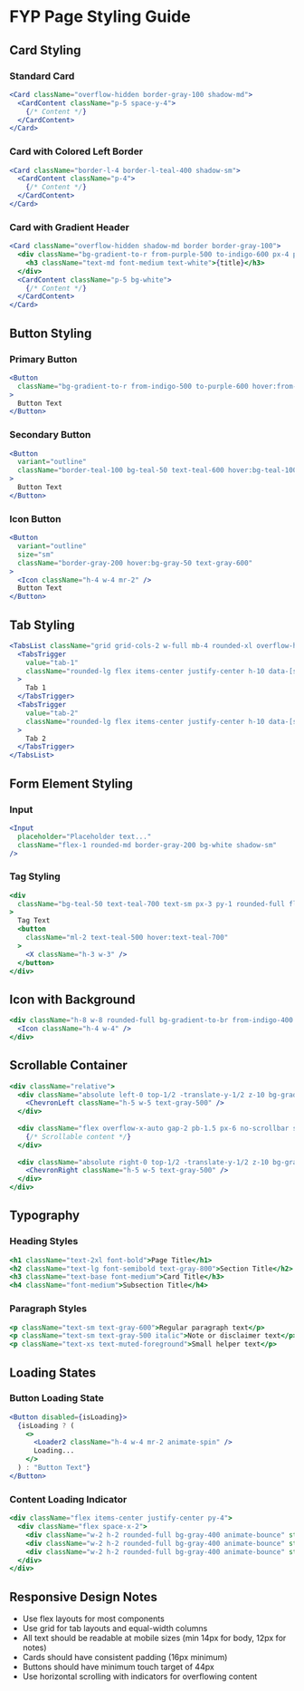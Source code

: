 
# FYP Page Styling Guide

## Card Styling

### Standard Card
```jsx
<Card className="overflow-hidden border-gray-100 shadow-md">
  <CardContent className="p-5 space-y-4">
    {/* Content */}
  </CardContent>
</Card>
```

### Card with Colored Left Border
```jsx
<Card className="border-l-4 border-l-teal-400 shadow-sm">
  <CardContent className="p-4">
    {/* Content */}
  </CardContent>
</Card>
```

### Card with Gradient Header
```jsx
<Card className="overflow-hidden shadow-md border border-gray-100">
  <div className="bg-gradient-to-r from-purple-500 to-indigo-600 px-4 py-3.5 rounded-t-lg">
    <h3 className="text-md font-medium text-white">{title}</h3>
  </div>
  <CardContent className="p-5 bg-white">
    {/* Content */}
  </CardContent>
</Card>
```

## Button Styling

### Primary Button
```jsx
<Button 
  className="bg-gradient-to-r from-indigo-500 to-purple-600 hover:from-indigo-600 hover:to-purple-700 text-white shadow-md hover:shadow-lg transition-all rounded-md"
>
  Button Text
</Button>
```

### Secondary Button
```jsx
<Button 
  variant="outline" 
  className="border-teal-100 bg-teal-50 text-teal-600 hover:bg-teal-100"
>
  Button Text
</Button>
```

### Icon Button
```jsx
<Button 
  variant="outline" 
  size="sm"
  className="border-gray-200 hover:bg-gray-50 text-gray-600"
>
  <Icon className="h-4 w-4 mr-2" />
  Button Text
</Button>
```

## Tab Styling
```jsx
<TabsList className="grid grid-cols-2 w-full mb-4 rounded-xl overflow-hidden bg-gray-100">
  <TabsTrigger 
    value="tab-1" 
    className="rounded-lg flex items-center justify-center h-10 data-[state=active]:bg-white data-[state=active]:shadow-sm"
  >
    Tab 1
  </TabsTrigger>
  <TabsTrigger 
    value="tab-2" 
    className="rounded-lg flex items-center justify-center h-10 data-[state=active]:bg-white data-[state=active]:shadow-sm"
  >
    Tab 2
  </TabsTrigger>
</TabsList>
```

## Form Element Styling

### Input
```jsx
<Input
  placeholder="Placeholder text..."
  className="flex-1 rounded-md border-gray-200 bg-white shadow-sm"
/>
```

### Tag Styling
```jsx
<div 
  className="bg-teal-50 text-teal-700 text-sm px-3 py-1 rounded-full flex items-center"
>
  Tag Text
  <button 
    className="ml-2 text-teal-500 hover:text-teal-700"
  >
    <X className="h-3 w-3" />
  </button>
</div>
```

## Icon with Background
```jsx
<div className="h-8 w-8 rounded-full bg-gradient-to-br from-indigo-400 to-purple-600 flex items-center justify-center text-white shadow-sm">
  <Icon className="h-4 w-4" />
</div>
```

## Scrollable Container
```jsx
<div className="relative">
  <div className="absolute left-0 top-1/2 -translate-y-1/2 z-10 bg-gradient-to-r from-slate-50 to-transparent w-8 h-full flex items-center">
    <ChevronLeft className="h-5 w-5 text-gray-500" />
  </div>
  
  <div className="flex overflow-x-auto gap-2 pb-1.5 px-6 no-scrollbar scroll-smooth">
    {/* Scrollable content */}
  </div>
  
  <div className="absolute right-0 top-1/2 -translate-y-1/2 z-10 bg-gradient-to-l from-slate-50 to-transparent w-8 h-full flex items-center justify-end">
    <ChevronRight className="h-5 w-5 text-gray-500" />
  </div>
</div>
```

## Typography

### Heading Styles
```jsx
<h1 className="text-2xl font-bold">Page Title</h1>
<h2 className="text-lg font-semibold text-gray-800">Section Title</h2>
<h3 className="text-base font-medium">Card Title</h3>
<h4 className="font-medium">Subsection Title</h4>
```

### Paragraph Styles
```jsx
<p className="text-sm text-gray-600">Regular paragraph text</p>
<p className="text-sm text-gray-500 italic">Note or disclaimer text</p>
<p className="text-xs text-muted-foreground">Small helper text</p>
```

## Loading States

### Button Loading State
```jsx
<Button disabled={isLoading}>
  {isLoading ? (
    <>
      <Loader2 className="h-4 w-4 mr-2 animate-spin" />
      Loading...
    </>
  ) : "Button Text"}
</Button>
```

### Content Loading Indicator
```jsx
<div className="flex items-center justify-center py-4">
  <div className="flex space-x-2">
    <div className="w-2 h-2 rounded-full bg-gray-400 animate-bounce" style={{ animationDelay: '0ms' }}></div>
    <div className="w-2 h-2 rounded-full bg-gray-400 animate-bounce" style={{ animationDelay: '300ms' }}></div>
    <div className="w-2 h-2 rounded-full bg-gray-400 animate-bounce" style={{ animationDelay: '600ms' }}></div>
  </div>
</div>
```

## Responsive Design Notes

- Use flex layouts for most components
- Use grid for tab layouts and equal-width columns
- All text should be readable at mobile sizes (min 14px for body, 12px for notes)
- Cards should have consistent padding (16px minimum)
- Buttons should have minimum touch target of 44px
- Use horizontal scrolling with indicators for overflowing content
